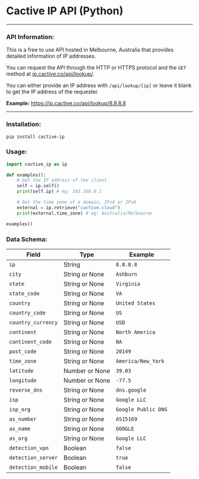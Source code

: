 # Cactive IP API (Python)

---

### API Information:

This is a free to use API hosted in Melbourne, Australia that provides detailed information of IP addresses.

You can request the API through the HTTP or HTTPS protocol and the `GET` method at [ip.cactive.co/api/lookup/](https://ip.cactive.co/api/lookup/).

You can either provide an IP address with `/api/lookup/[ip]` or leave it blank to get the IP address of the requester.

**Example:** https://ip.cactive.co/api/lookup/8.8.8.8

---

### Installation:

```bash
pip install cactive-ip
```

### Usage:

```python
import cactive_ip as ip

def examples():
    # Get the IP address of the client
    self = ip.self()
    print(self.ip) # eg: 192.168.0.1

    # Get the time zone of a domain, IPv4 or IPv6
    external = ip.retrieve("cactive.cloud")
    print(external.time_zone) # eg: Australia/Melbourne

examples()
```

### Data Schema:

| Field              | Type           | Example             |
|--------------------|----------------|---------------------|
| `ip`               | String         | `8.8.8.8`           |
| `city`             | String or None | `Ashburn`           |
| `state`            | String or None | `Virginia`          |
| `state_code`       | String or None | `VA`                |
| `country`          | String or None | `United States`     |
| `country_code`     | String or None | `US`                |
| `country_currency` | String or None | `USD`               |
| `continent`        | String or None | `North America`     |
| `continent_code`   | String or None | `NA`                |
| `post_code`        | String or None | `20149`             |
| `time_zone`        | String or None | `America/New_York`  |
| `latitude`         | Number or None | `39.03`             |
| `longitude`        | Number or None | `-77.5`             |
| `reverse_dns`      | String or None | `dns.google`        |
| `isp`              | String or None | `Google LLC`        |
| `isp_org`          | String or None | `Google Public DNS` |
| `as_number`        | String or None | `AS15169`           |
| `as_name`          | String or None | `GOOGLE`            |
| `as_org`           | String or None | `Google LLC`        |
| `detection_vpn`    | Boolean        | `false`             |
| `detection_server` | Boolean        | `true`              |
| `detection_mobile` | Boolean        | `false`             |